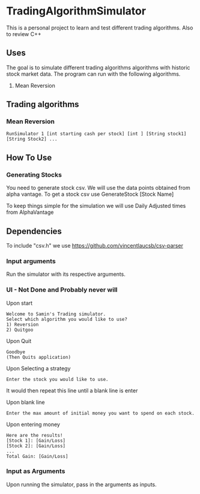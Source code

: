 # TradingAlgorithmSimulator
This is a personal project to learn and test different trading algorithms. Also to review C++

## Uses
The goal is to simulate different trading algorithms algorithms with historic stock market data. The program can run with the following algorithms.

1. Mean Reversion

## Trading algorithms
### Mean Reversion
```
RunSimulator 1 [int starting cash per stock] [int ] [String stock1] [String Stock2] ...
```

## How To Use
### Generating Stocks
You need to generate stock csv. We will use the data points obtained from alpha vantage.
To get a stock csv use 
GenerateStock [Stock Name]

To keep things simple for the simulation we will use Daily Adjusted times from AlphaVantage

## Dependencies
To include "csv.h" we use https://github.com/vincentlaucsb/csv-parser

### Input arguments
Run the simulator with its respective arguments.
### UI - Not Done and Probably never will

Upon start
```
Welcome to Samin's Trading simulator.
Select which algorithm you would like to use?
1) Reversion
2) Quitgoo
```

Upon Quit
```
Goodbye
(Then Quits application)
```

Upon Selecting a strategy
```
Enter the stock you would like to use.
```

It would then repeat this line until a blank line is enter

Upon blank line
```
Enter the max amount of initial money you want to spend on each stock.
```

Upon entering money
```
Here are the results!
[Stock 1]: [Gain/Loss]
[Stock 2]: [Gain/Loss]
...
Total Gain: [Gain/Loss]
```

### Input as Arguments

Upon running the simulator, pass in the arguments as inputs.
